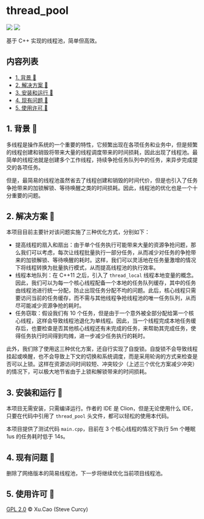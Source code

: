 # thread_pool
[![](https://img.shields.io/badge/Author-Xu.Cao-lightgreen)](https://github.com/SteveCurcy) ![](https://img.shields.io/badge/Version-0.0.4-yellow)

基于 C++ 实现的线程池，简单但高效。

## 内容列表

- [1. 背景 :cookie:](#1-背景-cookie)
- [2. 解决方案 :candy:](#2-解决方案-candy)
- [3. 安装和运行 :birthday:](#3-安装和运行-birthday)
- [4. 现有问题 :sandwich:](#4-现有问题-sandwich)
- [5. 使用许可 :page_facing_up:](#5-使用许可-page_facing_up)

## 1. 背景 :cookie:
多线程是操作系统的一个重要的特性，它频繁出现在各项任务和业务中，但是频繁的线程创建和销毁将带来大量的线程调度带来的时间损耗，因此出现了线程池。最简单的线程池就是创建多个工作线程，持续争抢任务队列中的任务，来异步完成提交的各项任务。

但是，最简易的线程池虽然省去了线程创建和销毁的时间代价，但是也引入了任务争抢带来的加锁解锁、等待唤醒之类的时间损耗。因此，线程池的优化也是一个十分重要的问题。

## 2. 解决方案 :candy:
本项目目前主要针对该问题实施了三种优化方式，分别如下：

- 提高线程的扇入和扇出：由于单个任务执行可能带来大量的资源争抢问题，那么我们可以考虑，每次让线程批量执行一部分任务，从而减少对任务的争抢带来的加锁解锁、等待唤醒的耗时。这样，我们可以灵活地在任务量激增的情况下将线程转换为批量执行模式，从而提高线程池的执行效率。
- 线程本地队列：在 C++11 之后，引入了 `thread_local` 线程本地变量的概念。因此，我们可以为每一个核心线程配备一个本地的任务队列缓存，其中的任务由线程池进行统一分配，防止出现任务分配不均的问题。此后，核心线程只需要访问当前的任务缓存，而不需与其他线程争抢线程池的唯一任务队列，从而尽可能减少资源争抢的耗时。
- 任务窃取：假设我们有 10 个任务，但是由于一个意外被全部分配给第一个核心线程，这样会导致线程池退化为单线程。因此，当一个线程完成本地任务缓存后，也要检查是否其他核心线程还有未完成的任务，来帮助其完成任务，使得任务执行时间得到均摊，进一步减少任务执行的耗时。

此外，我们除了使用这三种优化方案，还自行实现了自旋锁。自旋锁不会导致线程挂起或唤醒，也不会导致上下文的切换和系统调度，而是采用轮询的方式来检查是否可以上锁。这样在资源访问时间较短、冲突较少（上述三个优化方案减少冲突）的情况下，可以极大地节省由于上锁和解锁带来的时间损耗。

## 3. 安装和运行 :birthday:

本项目无需安装，只需编译运行。作者的 IDE 是 Clion，但是无论使用什么 IDE，只要在代码中引用了 `thread_pool` 头文件，都可以轻松的使用本代码。

本项目提供了测试代码 `main.cpp`，目前在 3 个核心线程的情况下执行 5m 个睡眠 1us 的任务耗时低于 14s。

## 4. 现有问题 :sandwich:
删除了网络版本的简易线程池，下一步将继续优化当前项目线程池。

## 5. 使用许可 :page_facing_up:
[GPL 2.0](./LICENSE) &copy; Xu.Cao (Steve Curcy)
